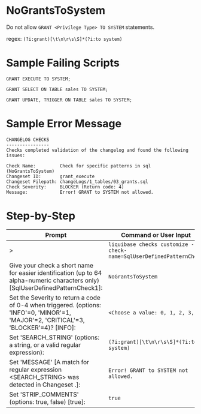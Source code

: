 # NoGrantsToSystem

Do not allow `GRANT <Privilege Type> TO SYSTEM` statements.

regex: `(?i:grant)[\t\n\r\s\S]*(?i:to system)`

# Sample Failing Scripts
```
GRANT EXECUTE TO SYSTEM;
```
```
GRANT SELECT ON TABLE sales TO SYSTEM;
```
```
GRANT UPDATE, TRIGGER ON TABLE sales TO SYSTEM;
```

# Sample Error Message
```
CHANGELOG CHECKS
----------------
Checks completed validation of the changelog and found the following issues:

Check Name:         Check for specific patterns in sql (NoGrantsToSystem)
Changeset ID:       grant_execute
Changeset Filepath: changeLogs/1_tables/03_grants.sql
Check Severity:     BLOCKER (Return code: 4)
Message:            Error! GRANT to SYSTEM not allowed.
```
# Step-by-Step

| Prompt | Command or User Input |
| ------ | ----------------------|
| > | `liquibase checks customize --check-name=SqlUserDefinedPatternCheck` |
| Give your check a short name for easier identification (up to 64 alpha-numeric characters only) [SqlUserDefinedPatternCheck1]: | `NoGrantsToSystem` |
| Set the Severity to return a code of 0-4 when triggered. (options: 'INFO'=0, 'MINOR'=1, 'MAJOR'=2, 'CRITICAL'=3, 'BLOCKER'=4)? [INFO]: | `<Choose a value: 0, 1, 2, 3, 4>` |
| Set 'SEARCH_STRING' (options: a string, or a valid regular expression): | `(?i:grant)[\t\n\r\s\S]*(?i:to system)` |
| Set 'MESSAGE' [A match for regular expression <SEARCH_STRING> was detected in Changeset <CHANGESET>.]: | `Error! GRANT to SYSTEM not allowed.` |
| Set 'STRIP_COMMENTS' (options: true, false) [true]: | `true` |

